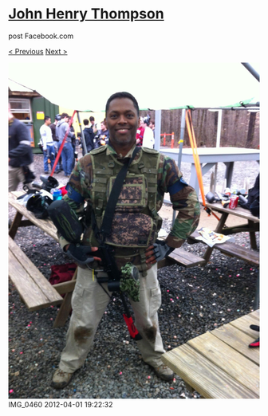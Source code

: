 # [John Henry Thompson](../README.md)
post Facebook.com

[< Previous](2012-04-01-4.md) [Next >](2012-04-01-6.md)

[![](../media/2012-04-01/Paintball-14th-B-day-IMG_0460.jpg)](../README.md)
IMG_0460
2012-04-01 19:22:32